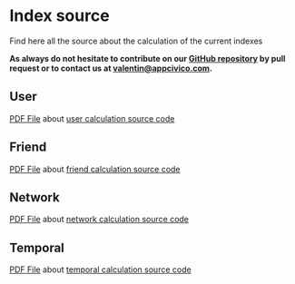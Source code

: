 # Index source
Find here all the source about the calculation of the current indexes

**As always do not hesitate to contribute on our [GitHub repository](https://github.com/AppCivico/spottingbot) by pull request or to contact us at [valentin@appcivico.com](mailto:valentin@appcivico.com).**

## User

[PDF File](https://github.com/AppCivico/spottingbot/blob/master/documentation/User.pdf) about [user calculation source code](https://github.com/AppCivico/spottingbot/blob/master/source/index/user.js)

## Friend

[PDF File](https://github.com/AppCivico/spottingbot/blob/master/documentation/Friend.pdf) about [friend calculation source code](https://github.com/AppCivico/spottingbot/blob/master/source/index/friends.js)

## Network

[PDF File](https://github.com/AppCivico/spottingbot/blob/master/documentation/Network.pdf) about [network calculation source code](https://github.com/AppCivico/spottingbot/blob/master/source/index/network.js)

## Temporal

[PDF File](https://github.com/AppCivico/spottingbot/blob/master/documentation/Temporal.pdf) about [temporal calculation source code](https://github.com/AppCivico/spottingbot/blob/master/source/index/temporal.js)
